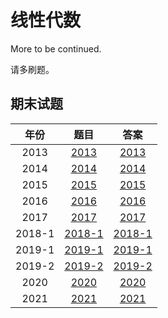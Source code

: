 # 线性代数

More to be continued.

请多刷题。

## 期末试题

|  年份  |               题目               |                 答案                 |
| :----: | :------------------------------: | :----------------------------------: |
|  2013  |   [2013](https://box.nju.edu.cn/f/492eec2ed01049eba180/?dl=1)   |   [2013](https://box.nju.edu.cn/f/d999a45a87bd4c61acf5/?dl=1)   |
|  2014  |   [2014](https://box.nju.edu.cn/f/81b909db0a394f268307/?dl=1)   |   [2014](https://box.nju.edu.cn/f/c61096be376843d98205/?dl=1)   |
|  2015  |   [2015](https://box.nju.edu.cn/f/170e61e8ece54e08b65e/?dl=1)   |   [2015](https://box.nju.edu.cn/f/5a9fe0b9d5394271a67b/?dl=1)   |
|  2016  |  [2016](https://box.nju.edu.cn/f/51d9afcd3d6443c392ad/?dl=1)  |  [2016](https://box.nju.edu.cn/f/da8ff1765a44460cb112/?dl=1)  |
|  2017  |   [2017](https://box.nju.edu.cn/f/6b138011d5f04b2a87a4/?dl=1)   |   [2017](https://box.nju.edu.cn/f/a1aff15b128f4f358de2/?dl=1)   |
| 2018-1 |  [2018-1](https://box.nju.edu.cn/f/82e1ff12d640403291ee/?dl=1)  |  [2018-1](https://box.nju.edu.cn/f/ddf8f13110a74a98bdd2/?dl=1)  |
| 2019-1 |  [2019-1](https://box.nju.edu.cn/f/de8223edc887482680ec/?dl=1)  |  [2019-1](https://box.nju.edu.cn/f/9282d9934bfb478c90e6/?dl=1)  |
| 2019-2 | [2019-2](https://box.nju.edu.cn/f/0c85151ecf3e4b12ac47/?dl=1) | [2019-2](https://box.nju.edu.cn/f/54a8e6249cb3475ebff6/?dl=1) |
|  2020  |   [2020](https://box.nju.edu.cn/f/f6cd0718ccc340e3a828/?dl=1)   |   [2020](https://box.nju.edu.cn/f/bf8342a0db0341d186ee/?dl=1)   |
|  2021  |  [2021](https://box.nju.edu.cn/f/168502b8700242b58542/?dl=1)  |  [2021](https://box.nju.edu.cn/f/6ef75b899e76402bbd64/?dl=1)  |
